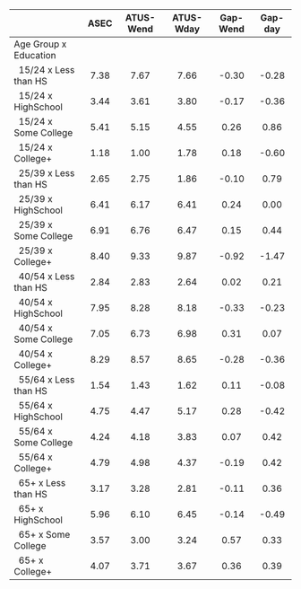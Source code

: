 
|                      |         ASEC |    ATUS-Wend |    ATUS-Wday |     Gap-Wend |      Gap-day |
| -------------------- | :----------: | :----------: | :----------: | :----------: | :----------: |
| Age Group x Education |              |              |              |              |              |
| &nbsp;&nbsp;15/24 x Less than HS |         7.38 |         7.67 |         7.66 |        -0.30 |        -0.28 |
| &nbsp;&nbsp;15/24 x HighSchool |         3.44 |         3.61 |         3.80 |        -0.17 |        -0.36 |
| &nbsp;&nbsp;15/24 x Some College |         5.41 |         5.15 |         4.55 |         0.26 |         0.86 |
| &nbsp;&nbsp;15/24 x College+ |         1.18 |         1.00 |         1.78 |         0.18 |        -0.60 |
| &nbsp;&nbsp;25/39 x Less than HS |         2.65 |         2.75 |         1.86 |        -0.10 |         0.79 |
| &nbsp;&nbsp;25/39 x HighSchool |         6.41 |         6.17 |         6.41 |         0.24 |         0.00 |
| &nbsp;&nbsp;25/39 x Some College |         6.91 |         6.76 |         6.47 |         0.15 |         0.44 |
| &nbsp;&nbsp;25/39 x College+ |         8.40 |         9.33 |         9.87 |        -0.92 |        -1.47 |
| &nbsp;&nbsp;40/54 x Less than HS |         2.84 |         2.83 |         2.64 |         0.02 |         0.21 |
| &nbsp;&nbsp;40/54 x HighSchool |         7.95 |         8.28 |         8.18 |        -0.33 |        -0.23 |
| &nbsp;&nbsp;40/54 x Some College |         7.05 |         6.73 |         6.98 |         0.31 |         0.07 |
| &nbsp;&nbsp;40/54 x College+ |         8.29 |         8.57 |         8.65 |        -0.28 |        -0.36 |
| &nbsp;&nbsp;55/64 x Less than HS |         1.54 |         1.43 |         1.62 |         0.11 |        -0.08 |
| &nbsp;&nbsp;55/64 x HighSchool |         4.75 |         4.47 |         5.17 |         0.28 |        -0.42 |
| &nbsp;&nbsp;55/64 x Some College |         4.24 |         4.18 |         3.83 |         0.07 |         0.42 |
| &nbsp;&nbsp;55/64 x College+ |         4.79 |         4.98 |         4.37 |        -0.19 |         0.42 |
| &nbsp;&nbsp;65+ x Less than HS |         3.17 |         3.28 |         2.81 |        -0.11 |         0.36 |
| &nbsp;&nbsp;65+ x HighSchool |         5.96 |         6.10 |         6.45 |        -0.14 |        -0.49 |
| &nbsp;&nbsp;65+ x Some College |         3.57 |         3.00 |         3.24 |         0.57 |         0.33 |
| &nbsp;&nbsp;65+ x College+ |         4.07 |         3.71 |         3.67 |         0.36 |         0.39 |

